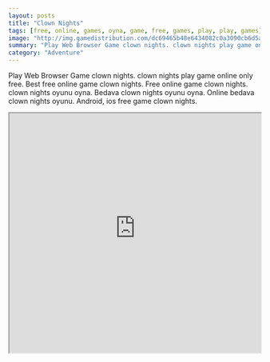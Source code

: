 ```yaml
---
layout: posts
title: "Clown Nights"
tags: [free, online, games, oyna, game, free, games, play, play, games]
image: "http://img.gamedistribution.com/dc69465b48e6434082c0a3090cb6d5a5.jpg"
summary: "Play Web Browser Game clown nights. clown nights play game online only free. Best free online game clown nights. Free online game clown nights. clown nights oyunu oyna. Bedava clown nights oyunu oyna. Online bedava clown nights oyunu. Android, ios free game clown nights."
category: "Adventure"
---
```


Play Web Browser Game clown nights. clown nights play game online only free. Best free online game clown nights. Free online game clown nights. clown nights oyunu oyna. Bedava clown nights oyunu oyna. Online bedava clown nights oyunu. Android, ios free game clown nights.

<iframe width="100%" height="480px;" src="http://html5.gamedistribution.com/dc69465b48e6434082c0a3090cb6d5a5/"></iframe>